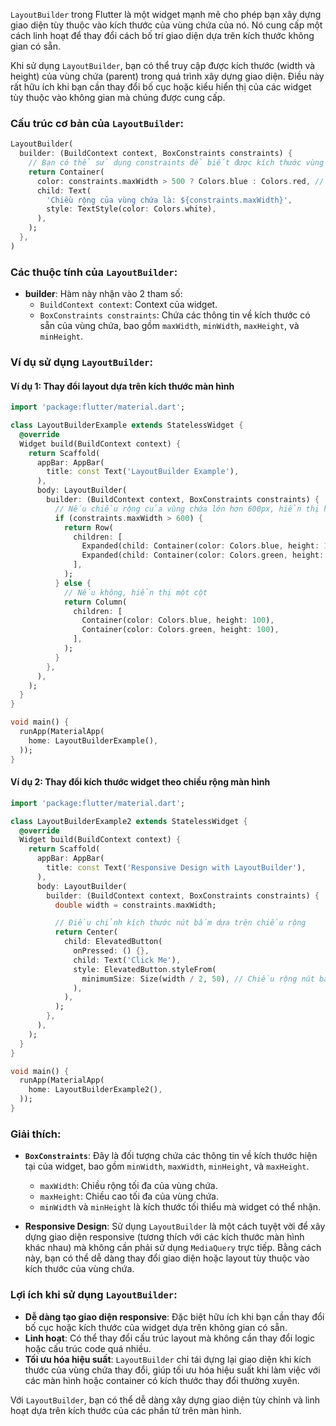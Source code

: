 `LayoutBuilder` trong Flutter là một widget mạnh mẽ cho phép bạn xây dựng giao diện tùy thuộc vào kích thước của vùng chứa của nó. Nó cung cấp một cách linh hoạt để thay đổi cách bố trí giao diện dựa trên kích thước không gian có sẵn.

Khi sử dụng `LayoutBuilder`, bạn có thể truy cập được kích thước (width và height) của vùng chứa (parent) trong quá trình xây dựng giao diện. Điều này rất hữu ích khi bạn cần thay đổi bố cục hoặc kiểu hiển thị của các widget tùy thuộc vào không gian mà chúng được cung cấp.

### Cấu trúc cơ bản của `LayoutBuilder`:
```dart
LayoutBuilder(
  builder: (BuildContext context, BoxConstraints constraints) {
    // Bạn có thể sử dụng constraints để biết được kích thước vùng chứa
    return Container(
      color: constraints.maxWidth > 500 ? Colors.blue : Colors.red, // Thay đổi màu sắc dựa trên chiều rộng
      child: Text(
        'Chiều rộng của vùng chứa là: ${constraints.maxWidth}',
        style: TextStyle(color: Colors.white),
      ),
    );
  },
)
```

### Các thuộc tính của `LayoutBuilder`:
- **builder**: Hàm này nhận vào 2 tham số:
  - `BuildContext context`: Context của widget.
  - `BoxConstraints constraints`: Chứa các thông tin về kích thước có sẵn của vùng chứa, bao gồm `maxWidth`, `minWidth`, `maxHeight`, và `minHeight`.

### Ví dụ sử dụng `LayoutBuilder`:

#### Ví dụ 1: Thay đổi layout dựa trên kích thước màn hình
```dart
import 'package:flutter/material.dart';

class LayoutBuilderExample extends StatelessWidget {
  @override
  Widget build(BuildContext context) {
    return Scaffold(
      appBar: AppBar(
        title: const Text('LayoutBuilder Example'),
      ),
      body: LayoutBuilder(
        builder: (BuildContext context, BoxConstraints constraints) {
          // Nếu chiều rộng của vùng chứa lớn hơn 600px, hiển thị hai cột
          if (constraints.maxWidth > 600) {
            return Row(
              children: [
                Expanded(child: Container(color: Colors.blue, height: 100)),
                Expanded(child: Container(color: Colors.green, height: 100)),
              ],
            );
          } else {
            // Nếu không, hiển thị một cột
            return Column(
              children: [
                Container(color: Colors.blue, height: 100),
                Container(color: Colors.green, height: 100),
              ],
            );
          }
        },
      ),
    );
  }
}

void main() {
  runApp(MaterialApp(
    home: LayoutBuilderExample(),
  ));
}
```

#### Ví dụ 2: Thay đổi kích thước widget theo chiều rộng màn hình
```dart
import 'package:flutter/material.dart';

class LayoutBuilderExample2 extends StatelessWidget {
  @override
  Widget build(BuildContext context) {
    return Scaffold(
      appBar: AppBar(
        title: const Text('Responsive Design with LayoutBuilder'),
      ),
      body: LayoutBuilder(
        builder: (BuildContext context, BoxConstraints constraints) {
          double width = constraints.maxWidth;

          // Điều chỉnh kích thước nút bấm dựa trên chiều rộng
          return Center(
            child: ElevatedButton(
              onPressed: () {},
              child: Text('Click Me'),
              style: ElevatedButton.styleFrom(
                minimumSize: Size(width / 2, 50), // Chiều rộng nút bằng một nửa chiều rộng màn hình
              ),
            ),
          );
        },
      ),
    );
  }
}

void main() {
  runApp(MaterialApp(
    home: LayoutBuilderExample2(),
  ));
}
```

### Giải thích:
- **`BoxConstraints`**: Đây là đối tượng chứa các thông tin về kích thước hiện tại của widget, bao gồm `minWidth`, `maxWidth`, `minHeight`, và `maxHeight`.
  - `maxWidth`: Chiều rộng tối đa của vùng chứa.
  - `maxHeight`: Chiều cao tối đa của vùng chứa.
  - `minWidth` và `minHeight` là kích thước tối thiểu mà widget có thể nhận.
  
- **Responsive Design**: Sử dụng `LayoutBuilder` là một cách tuyệt vời để xây dựng giao diện responsive (tương thích với các kích thước màn hình khác nhau) mà không cần phải sử dụng `MediaQuery` trực tiếp. Bằng cách này, bạn có thể dễ dàng thay đổi giao diện hoặc layout tùy thuộc vào kích thước của vùng chứa.

### Lợi ích khi sử dụng `LayoutBuilder`:
- **Dễ dàng tạo giao diện responsive**: Đặc biệt hữu ích khi bạn cần thay đổi bố cục hoặc kích thước của widget dựa trên không gian có sẵn.
- **Linh hoạt**: Có thể thay đổi cấu trúc layout mà không cần thay đổi logic hoặc cấu trúc code quá nhiều.
- **Tối ưu hóa hiệu suất**: `LayoutBuilder` chỉ tái dựng lại giao diện khi kích thước của vùng chứa thay đổi, giúp tối ưu hóa hiệu suất khi làm việc với các màn hình hoặc container có kích thước thay đổi thường xuyên.

Với `LayoutBuilder`, bạn có thể dễ dàng xây dựng giao diện tùy chỉnh và linh hoạt dựa trên kích thước của các phần tử trên màn hình.
